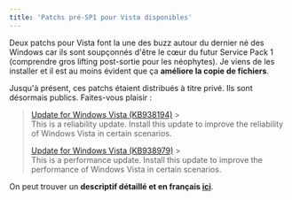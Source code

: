 ```yaml
---
title: 'Patchs pré-SP1 pour Vista disponibles'
---
```


Deux patchs pour Vista font la une des buzz autour du dernier né des Windows car ils sont soupçonnés d'être le cœur du futur Service Pack 1 (comprendre gros lifting post-sortie pour les néophytes). Je viens de les installer et il est au moins évident que ça **améliore la copie de fichiers**.

Jusqu'à présent, ces patchs étaient distribués à titre privé. Ils sont désormais publics. Faites-vous plaisir :

> [Update for Windows Vista (KB938194)](http://www.microsoft.com/en-us/download/details.aspx?id=9859) > [](http://windows.microsoft.com/en-US/windows/help/genuine/faq)  
> This is a reliability update. Install this update to improve the reliability of Windows Vista in certain scenarios.
>
> [Update for Windows Vista (KB938979)](http://www.microsoft.com/en-us/download/details.aspx?id=20978) > [](http://windows.microsoft.com/en-US/windows/help/genuine/faq)  
> This is a performance update. Install this update to improve the performance of Windows Vista in certain scenarios.

On peut trouver un **descriptif détaillé et en français [ici](http://www.pinnula.fr/news/00868-windows-vista-pack-performances-stabilit-et-compatibilit-woow/fr/)**.
